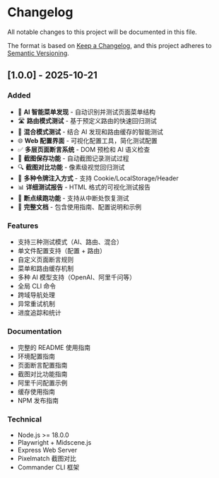 # Changelog

All notable changes to this project will be documented in this file.

The format is based on [Keep a Changelog](https://keepachangelog.com/en/1.0.0/),
and this project adheres to [Semantic Versioning](https://semver.org/spec/v2.0.0.html).

## [1.0.0] - 2025-10-21

### Added
- 🤖 **AI 智能菜单发现** - 自动识别并测试页面菜单结构
- 🛣️ **路由模式测试** - 基于预定义路由的快速回归测试
- 🔄 **混合模式测试** - 结合 AI 发现和路由缓存的智能测试
- 🌐 **Web 配置界面** - 可视化配置工具，简化测试配置
- ✅ **多层页面断言系统** - DOM 预检和 AI 语义检查
- 📸 **截图保存功能** - 自动截图记录测试过程
- 🔍 **截图对比功能** - 像素级视觉回归测试
- 🔐 **多种令牌注入方式** - 支持 Cookie/LocalStorage/Header
- 📊 **详细测试报告** - HTML 格式的可视化测试报告
- 🔄 **断点续跑功能** - 支持从中断处恢复测试
- 📝 **完整文档** - 包含使用指南、配置说明和示例

### Features
- 支持三种测试模式（AI、路由、混合）
- 单文件配置支持（配置 + 路由）
- 自定义页面断言规则
- 菜单和路由缓存机制
- 多种 AI 模型支持（OpenAI、阿里千问等）
- 全局 CLI 命令
- 跨域导航处理
- 异常重试机制
- 进度追踪和统计

### Documentation
- 完整的 README 使用指南
- 环境配置指南
- 页面断言配置指南
- 截图对比功能指南
- 阿里千问配置示例
- 缓存使用指南
- NPM 发布指南

### Technical
- Node.js >= 18.0.0
- Playwright + Midscene.js
- Express Web Server
- Pixelmatch 截图对比
- Commander CLI 框架

